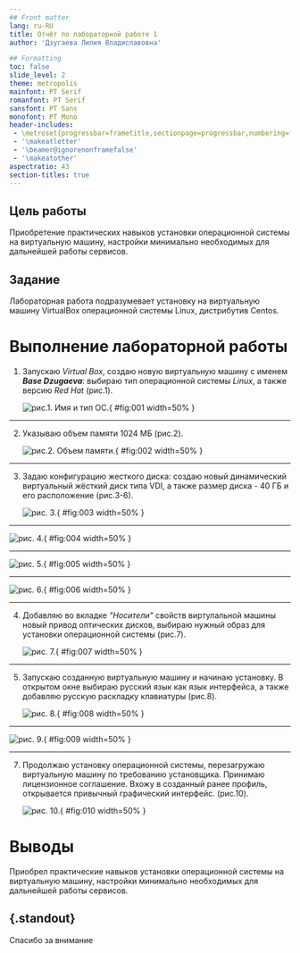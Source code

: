 ```yaml
---
## Front matter
lang: ru-RU
title: Отчёт по лабораторной работе 1
author: 'Дзугаева Лилия Владиславовна'

## Formatting
toc: false
slide_level: 2
theme: metropolis
mainfont: PT Serif 
romanfont: PT Serif
sansfont: PT Sans
monofont: PT Mono
header-includes: 
 - \metroset{progressbar=frametitle,sectionpage=progressbar,numbering=fraction}
 - '\makeatletter'
 - '\beamer@ignorenonframefalse'
 - '\makeatother'
aspectratio: 43
section-titles: true
---
```


## Цель работы

Приобретение практических навыков установки операционной системы на виртуальную машину, настройки минимально необходимых для дальнейшей работы сервисов.

## Задание

Лабораторная работа подразумевает установку на виртуальную машину VirtualBox  операционной системы Linux, дистрибутив Centos.

# Выполнение лабораторной работы

1. Запускаю _Virtual Box_, создаю новую виртуальную машину с именем **_Base Dzugaeva_**: выбираю тип операционной системы _Linux_, а также версию _Red Hat_ (рис.1).

   ![рис.1. Имя и тип ОС.](image/3.jpg){ #fig:001 width=50% }

---

2. Указываю объем памяти 1024 МБ (рис.2).

   ![рис.2. Объем памяти.](image/4.jpg){ #fig:002 width=50% }

---

3. Задаю конфигурацию жесткого диска: создаю новый динамический виртуальный жёсткий диск типа VDI, а также размер диска - 40 ГБ и его расположение (рис.3-6).

   ![рис. 3.](image/5.jpg){ #fig:003 width=50% }

----

   ![рис. 4.](image/6.jpg){ #fig:004 width=50% }

---

   ![рис. 5.](image/7.jpg){ #fig:005 width=50% }

---

   ![рис. 6.](image/8.jpg){ #fig:006 width=50% }

---

4. Добавляю во вкладке _"Носители"_ свойств виртулальной машины новый привод оптических дисков, выбираю нужный образ для установки операционной системы (рис.7).

   ![рис. 7.](image/11.jpg){ #fig:007 width=50% }
   
---

5. Запускаю созданную виртуальную машину и начинаю установку. В открытом окне выбираю русский язык как язык интерфейса, а также добавляю русскую раскладку клавиатуры (рис.8).

   ![рис. 8.](image/20.jpg){ #fig:008 width=50% }

---

   ![рис. 9.](image/22.jpg){ #fig:009 width=50% }

---

7. Продолжаю установку операционной системы, перезагружаю виртуальную машину по требованию установщика. Принимаю лицензионное соглашение. Вхожу в созданный ранее профиль, открывается привычный графический интерфейс. (рис.10).

   ![рис. 10.](image/21.jpg){ #fig:010 width=50% }


# Выводы

Приобрел практические навыков установки операционной системы на виртуальную машину, настройки минимально необходимых для дальнейшей работы сервисов.


## {.standout}

Спасибо за внимание
